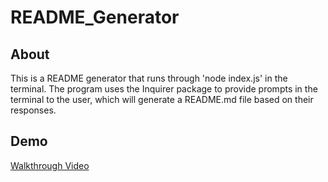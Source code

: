 # README_Generator

## About
This is a README generator that runs through 'node index.js' in the terminal. The program uses the Inquirer package to provide prompts in the terminal to the user, which will generate a README.md file based on their responses.

## Demo
<a href="https://youtu.be/SXuHe4CqSlU">Walkthrough Video</a>
